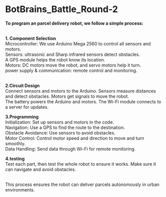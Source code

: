 # BotBrains_Battle_Round-2
****To program an  parcel delivery robot, we follow a simple process:<br><br>****

****1. Component Selection**** <br>
Microcontroller: We use Arduino Mega 2560 to control all sensors and motors.<br>
Sensors:  ultrasonic and Sharp infrared sensors detect obstacles.<br>
A GPS module helps the robot know its location.<br>
Motors: DC motors move the robot, and servo motors help it turn.<br>
power supply & communication: remote control and monitoring.<br><br>

****2.Circuit Design****<br>
Connect sensors and motors to the Arduino. Sensors measure distances and detect obstacles. Motors get signals to move the robot.<br>
The battery powers the Arduino and motors. The Wi-Fi module connects to a server for updates.<br>

****3.Programming****<br>
Initialization: Set up sensors and motors in the code.<br>
Navigation: Use a GPS to find the route to the destination.<br>
 Obstacle Avoidance: Use sensors to avoid obstacles.<br>
Motor Control: Control motor speed and direction to move and turn smoothly.<br>
Data Handling: Send data through Wi-Fi for remote monitoring.<br>

****4.testing****<br>
Test each part, then test the whole robot to ensure it works. Make sure it can navigate and avoid obstacles.<br><br>

This process ensures the robot can deliver parcels autonomously in urban environments.

